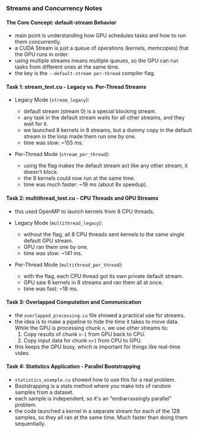 ### Streams and Concurrency Notes

#### The Core Concept: default-stream Behavior

* main point is understanding how GPU schedules tasks and how to run them concurrently.
* a CUDA Stream is just a queue of operations (kernels, memcopies) that the GPU runs in order.
* using multiple streams means multiple queues, so the GPU can run tasks from different ones at the same time.
* the key is the `--default-stream per-thread` compiler flag.

#### Task 1: stream_test.cu - Legacy vs. Per-Thread Streams

* Legacy Mode (`stream_legacy`):
    * default stream (stream 0) is a special blocking stream.
    * any task in the default stream waits for all other streams, and they wait for it.
    * we launched 8 kernels in 8 streams, but a dummy copy in the default stream in the loop made them run one by one.
    * time was slow: ~155 ms.

* Per-Thread Mode (`stream_per_thread`):
    * using the flag makes the default stream act like any other stream, it doesn't block.
    * the 8 kernels could now run at the same time.
    * time was much faster: ~19 ms (about 8x speedup).

#### Task 2: multithread_test.cu - CPU Threads and GPU Streams

* this used OpenMP to launch kernels from 8 CPU threads.
* Legacy Mode (`multithread_legacy`):
    * without the flag, all 8 CPU threads sent kernels to the same single default GPU stream.
    * GPU ran them one by one.
    * time was slow: ~141 ms.

* Per-Thread Mode (`multithread_per_thread`):
    * with the flag, each CPU thread got its own private default stream.
    * GPU saw 8 kernels in 8 streams and ran them all at once.
    * time was fast: ~18 ms.

#### Task 3: Overlapped Computation and Communication

* the `overlapped_processing.cu` file showed a practical use for streams.
* the idea is to make a pipeline to hide the time it takes to move data. While the GPU is processing chunk `n`, we use other streams to:
    1.  Copy results of chunk `n-1` from GPU back to CPU.
    2.  Copy input data for chunk `n+1` from CPU to GPU.
* this keeps the GPU busy, which is important for things like real-time video.

#### Task 4: Statistics Application - Parallel Bootstrapping

* `statistics_example.cu` showed how to use this for a real problem.
* Bootstrapping is a stats method where you make lots of random samples from a dataset.
* each sample is independent, so it's an "embarrassingly parallel" problem.
* the code launched a kernel in a separate stream for each of the 128 samples, so they all ran at the same time. Much faster than doing them sequentially.